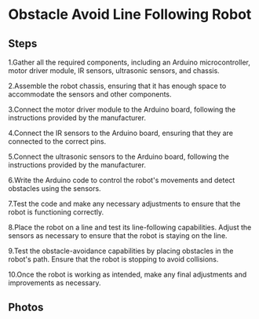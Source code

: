 
<html>
<head>
<meta charset="utf-8">

</head>
	<h1>Obstacle Avoid Line Following Robot</h1>

<body>
<h2>Steps</h2>
<p>1.Gather all the required components, including an Arduino microcontroller, motor driver module, IR sensors, ultrasonic sensors, and chassis.</p>
<p>2.Assemble the robot chassis, ensuring that it has enough space to accommodate the sensors and other components.</p>
<p>3.Connect the motor driver module to the Arduino board, following the instructions provided by the manufacturer.</p>
<p>4.Connect the IR sensors to the Arduino board, ensuring that they are connected to the correct pins.</p>
<p>5.Connect the ultrasonic sensors to the Arduino board, following the instructions provided by the manufacturer.</p>
<p>6.Write the Arduino code to control the robot's movements and detect obstacles using the sensors.</p>
<p>7.Test the code and make any necessary adjustments to ensure that the robot is functioning correctly.</p>
<p>8.Place the robot on a line and test its line-following capabilities. Adjust the sensors as necessary to ensure that the robot is staying on the line.</p>
<p>9.Test the obstacle-avoidance capabilities by placing obstacles in the robot's path. Ensure that the robot is stopping to avoid collisions.</p>
<p>10.Once the robot is working as intended, make any final adjustments and improvements as necessary.</p>
	<h2>Photos</h2>
	
</body>
</html>
